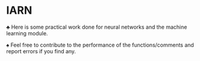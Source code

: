 # IARN

♣️ Here is some practical work done for neural networks and the machine learning module.

♠️ Feel free to contribute to the performance of the functions/comments and report errors if you find any.
